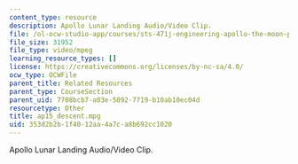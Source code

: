 ```yaml
---
content_type: resource
description: Apollo Lunar Landing Audio/Video Clip.
file: /ol-ocw-studio-app/courses/sts-471j-engineering-apollo-the-moon-project-as-a-complex-system-spring-2007/353d2b2b1f4012aa4a7ca8b692cc1020_ap15_descent.mpg
file_size: 31952
file_type: video/mpeg
learning_resource_types: []
license: https://creativecommons.org/licenses/by-nc-sa/4.0/
ocw_type: OCWFile
parent_title: Related Resources
parent_type: CourseSection
parent_uid: 7708bcb7-a03e-5092-7719-b10ab10ec04d
resourcetype: Other
title: ap15_descent.mpg
uid: 353d2b2b-1f40-12aa-4a7c-a8b692cc1020
---
```

Apollo Lunar Landing Audio/Video Clip.